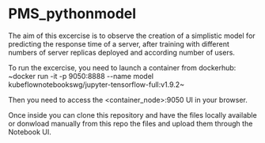 # PMS_pythonmodel

The aim of this excercise is to observe the creation of a simplistic model for predicting the response time of a server, after training with different numbers of server replicas deployed and according number of users.

To run the excercise, you need to launch a container from dockerhub:
~docker run -it -p 9050:8888 --name model  kubeflownotebookswg/jupyter-tensorflow-full:v1.9.2~

Then you need to access the <container_node>:9050 UI in your browser.


Once inside you can clone this repository and have the files locally available or donwload manually from this repo the files and upload them through the Notebook UI.



